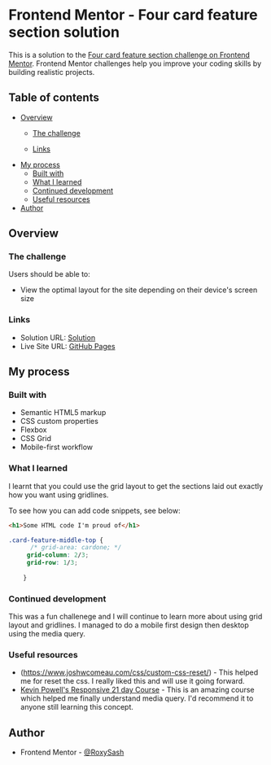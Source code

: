 # Frontend Mentor - Four card feature section solution

This is a solution to the [Four card feature section challenge on Frontend Mentor](https://www.frontendmentor.io/challenges/four-card-feature-section-weK1eFYK). Frontend Mentor challenges help you improve your coding skills by building realistic projects. 

## Table of contents

- [Overview](#overview)
  - [The challenge](#the-challenge)
  
  - [Links](#links)
- [My process](#my-process)
  - [Built with](#built-with)
  - [What I learned](#what-i-learned)
  - [Continued development](#continued-development)
  - [Useful resources](#useful-resources)
- [Author](#author)




## Overview

### The challenge

Users should be able to:

- View the optimal layout for the site depending on their device's screen size


### Links

- Solution URL: [Solution](https://github.com/RoxySash/Four-Card-Challenge-Grid-Responsive.git)
- Live Site URL: [GitHub Pages](https://roxysash.github.io/Four-Card-Challenge-Grid-Responsive/)

## My process

### Built with

- Semantic HTML5 markup
- CSS custom properties
- Flexbox
- CSS Grid
- Mobile-first workflow




### What I learned

I learnt that you could use the grid layout to get the sections laid out exactly how you want using gridlines.

To see how you can add code snippets, see below:

```html
<h1>Some HTML code I'm proud of</h1>
```
```css
.card-feature-middle-top {
      /* grid-area: cardone; */
     grid-column: 2/3;
     grid-row: 1/3;
      
    }
```


### Continued development

This was a fun challenege and I will continue to learn more about using grid layout and gridlines. I managed to do a mobile first design then desktop using the media query. 

### Useful resources

- (https://www.joshwcomeau.com/css/custom-css-reset/) - This helped me for reset the css. I really liked this and will use it going forward.
- [Kevin Powell's Responsive 21 day Course](https://courses.kevinpowell.co/view/courses/conquering-responsive-layouts) - This is an amazing course which helped me finally understand media query. I'd recommend it to anyone still learning this concept.



## Author


- Frontend Mentor - [@RoxySash](https://www.frontendmentor.io/profile/RoxySash)




